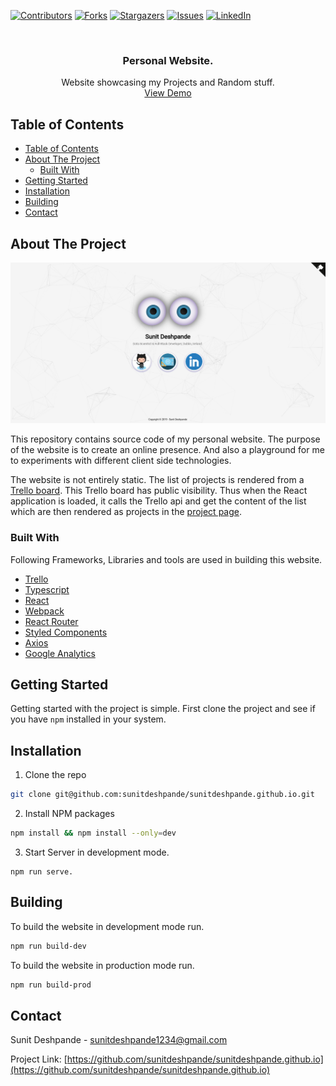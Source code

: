 [![Contributors][contributors-shield]][contributors-url]
[![Forks][forks-shield]][forks-url]
[![Stargazers][stars-shield]][stars-url]
[![Issues][issues-shield]][issues-url]
[![LinkedIn][linkedin-shield]][linkedin-url]


<br />
<p align="center">
  <h3 align="center">Personal Website.</h3>

  <p align="center">
    Website showcasing my Projects and Random stuff.
    <br />
    <a href="https://sunitdeshpande.github.io/">View Demo</a>
  </p>
</p>



<!-- TABLE OF CONTENTS -->
## Table of Contents

- [Table of Contents](#table-of-contents)
- [About The Project](#about-the-project)
  - [Built With](#built-with)
- [Getting Started](#getting-started)
- [Installation](#installation)
- [Building](#building)
- [Contact](#contact)


<!-- ABOUT THE PROJECT -->
## About The Project

[![Product Name Screen Shot][product-screenshot]](https://sunitdeshpande.github.io/)

This repository contains source code of my personal website. The purpose of the website is to create an online presence. And also a playground for me to experiments with different client side technologies.

The website is not entirely static. The list of projects is rendered from a [Trello board](https://trello.com/b/R6NkuhCD/personal-website). This Trello board has public visibility. Thus when the React application is loaded, it calls the Trello api and get the content of the list which are then rendered as projects in the [project page](https://sunitdeshpande.github.io/#/projects/).


### Built With

Following Frameworks, Libraries and tools are used in building this website.

* [Trello](https://trello.com/b/R6NkuhCD/personal-website)
* [Typescript](http://www.typescriptlang.org/)
* [React](https://reactjs.org/)
* [Webpack](https://webpack.js.org/)
* [React Router](https://github.com/ReactTraining/react-router)
* [Styled Components](https://www.styled-components.com/)
* [Axios](https://github.com/axios/axios)
* [Google Analytics](https://analytics.google.com/analytics/web/)



<!-- GETTING STARTED -->
## Getting Started

Getting started with the project is simple. First clone the project and see if you have `npm` installed in your system.


## Installation

1. Clone the repo
```sh
git clone git@github.com:sunitdeshpande/sunitdeshpande.github.io.git
```
2. Install NPM packages
```sh
npm install && npm install --only=dev
```
3. Start Server in development mode.
```JS
npm run serve.
```

## Building

To build the website in development mode run.

```sh
npm run build-dev
```

To build the website in production mode run.

```sh
npm run build-prod
```


<!-- CONTACT -->
## Contact

Sunit Deshpande  - sunitdeshpande1234@gmail.com

Project Link: [https://github.com/sunitdeshpande/sunitdeshpande.github.io](https://github.com/sunitdeshpande/sunitdeshpande.github.io)


<!-- MARKDOWN LINKS & IMAGES -->
[contributors-shield]: https://img.shields.io/github/contributors/sunitdeshpande/sunitdeshpande.github.io.svg?style=flat-square
[contributors-url]: https://github.com/sunitdeshpande/sunitdeshpande.github.io/graphs/contributors
[forks-shield]: https://img.shields.io/github/forks/sunitdeshpande/sunitdeshpande.github.io.svg?style=flat-square
[forks-url]: https://github.com/sunitdeshpande/sunitdeshpande.github.io/network/members
[stars-shield]: https://img.shields.io/github/stars/sunitdeshpande/sunitdeshpande.github.io.svg?style=flat-square
[stars-url]: https://github.com/sunitdeshpande/sunitdeshpande.github.io/stargazers
[issues-shield]: https://img.shields.io/github/issues/sunitdeshpande/sunitdeshpande.github.io.svg?style=flat-square
[issues-url]: https://github.com/sunitdeshpande/sunitdeshpande.github.io/issues
[linkedin-shield]: https://img.shields.io/badge/-LinkedIn-black.svg?style=flat-square&logo=linkedin&colorB=555
[linkedin-url]: https://www.linkedin.com/in/sunitdeshpande/
[product-screenshot]: docs/images/screenshot_main_page.png